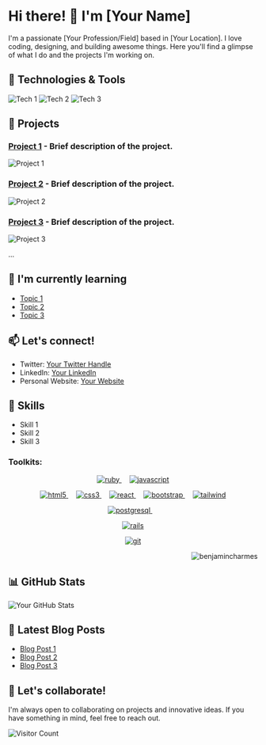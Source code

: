 # Hi there! 👋 I'm [Your Name]

I'm a passionate [Your Profession/Field] based in [Your Location]. I love coding, designing, and building awesome things. Here you'll find a glimpse of what I do and the projects I'm working on.

## 🔧 Technologies & Tools

![Tech 1](https://img.shields.io/badge/-Tech1-333333?style=flat&logo=tech1)
![Tech 2](https://img.shields.io/badge/-Tech2-333333?style=flat&logo=tech2)
![Tech 3](https://img.shields.io/badge/-Tech3-333333?style=flat&logo=tech3)

## 🚀 Projects

### [Project 1](link-to-project1) - Brief description of the project.

![Project 1](project1-thumbnail.png)

### [Project 2](link-to-project2) - Brief description of the project.

![Project 2](project2-thumbnail.png)

### [Project 3](link-to-project3) - Brief description of the project.

![Project 3](project3-thumbnail.png)

...

## 🌱 I'm currently learning

- [Topic 1](link-to-learning1)
- [Topic 2](link-to-learning2)
- [Topic 3](link-to-learning3)

## 📫 Let's connect!

- Twitter: [Your Twitter Handle](https://twitter.com/your-twitter-handle)
- LinkedIn: [Your LinkedIn](https://www.linkedin.com/in/your-linkedin-profile/)
- Personal Website: [Your Website](https://your-website.com)

## 💼 Skills

- Skill 1
- Skill 2
- Skill 3

<h3 align="left">Toolkits:</h3>
  <p align="center">
    <a href="https://www.ruby-lang.org/en/" target="_blank" rel="noreferrer"> <img src="https://img.shields.io/badge/Ruby-CC342D?style=for-the-badge&logo=ruby&logoColor=white" alt="ruby"/> </a>
   &nbsp;&nbsp;&nbsp;
    <a href="https://developer.mozilla.org/en-US/docs/Web/JavaScript" target="_blank" rel="noreferrer"> <img src="https://img.shields.io/badge/JavaScript-323330?style=for-the-badge&logo=javascript&logoColor=F7DF1E" alt="javascript"/> </a>
  </p>
  <p align="center">
    <a href="https://www.w3.org/html/" target="_blank" rel="noreferrer"> <img src="https://img.shields.io/badge/HTML5-E34F26?style=for-the-badge&logo=html5&logoColor=white" alt="html5"/> </a>
    &nbsp;&nbsp;&nbsp;
    <a href="https://www.w3schools.com/css/" target="_blank" rel="noreferrer"> <img src="https://img.shields.io/badge/CSS3-1572B6?style=for-the-badge&logo=css3&logoColor=white" alt="css3"/> </a>
   &nbsp;&nbsp;&nbsp;
    <a href="https://reactjs.org/" target="_blank" rel="noreferrer"> <img src="https://img.shields.io/badge/React-20232A?style=for-the-badge&logo=react&logoColor=61DAFB" alt="react"/> </a>
    &nbsp;&nbsp;&nbsp;
    <a href="https://getbootstrap.com" target="_blank" rel="noreferrer"> <img src="https://img.shields.io/badge/Bootstrap-563D7C?style=for-the-badge&logo=bootstrap&logoColor=white" alt="bootstrap"/> </a>
    &nbsp;&nbsp;&nbsp;
    <a href="https://tailwindcss.com/" target="_blank" rel="noreferrer"> <img src="https://img.shields.io/badge/Tailwind_CSS-38B2AC?style=for-the-badge&logo=tailwind-css&logoColor=white" alt="tailwind"/> </a>
  </p>
  <p align="center">
    <a href="https://www.postgresql.org" target="_blank" rel="noreferrer"> <img src="https://img.shields.io/badge/PostgreSQL-316192?style=for-the-badge&logo=postgresql&logoColor=white" alt="postgresql"/> </a>
    &nbsp;&nbsp;&nbsp;
  </p>

<p align="center">
  <a href="https://rubyonrails.org" target="_blank" rel="noreferrer"> <img src="https://img.shields.io/badge/Ruby_on_Rails-CC0000?style=for-the-badge&logo=ruby-on-rails&logoColor=white" alt="rails"/> </a>
</p>
<p align="center">
  <a href="https://git-scm.com/" target="_blank" rel="noreferrer"> <img src="https://img.shields.io/badge/GIT-E44C30?style=for-the-badge&logo=git&logoColor=white" alt="git"/> </a>
</p>

<p align="right"> <img src="https://komarev.com/ghpvc/?username=benjamincharmes&label=Profile%20views&color=0e75b6&style=flat" alt="benjamincharmes" /> </p>

## 📊 GitHub Stats

![Your GitHub Stats](https://github-readme-stats.vercel.app/api?username=your-username&show_icons=true&hide=stars&count_private=true&hide_border=true&theme=radical)

## 📝 Latest Blog Posts

<!-- BLOG-POST-LIST:START -->
- [Blog Post 1](link-to-blogpost1)
- [Blog Post 2](link-to-blogpost2)
- [Blog Post 3](link-to-blogpost3)
<!-- BLOG-POST-LIST:END -->

## 🤝 Let's collaborate!

I'm always open to collaborating on projects and innovative ideas. If you have something in mind, feel free to reach out.

![Visitor Count](https://visitor-badge.laobi.icu/badge?page_id=your-username.your-username)
